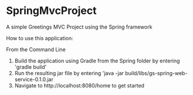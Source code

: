 # SpringMvcProject
A simple Greetings MVC Project using the Spring framework

How to use this application:

From the Command Line
1. Build the application using Gradle from the Spring folder by entering 'gradle build'
2. Run the resulting jar file by entering 'java -jar build/libs/gs-spring-web-service-0.1.0.jar
3. Navigate to http://localhost:8080/home to get started

